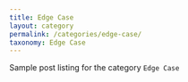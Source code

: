 ```yaml
---
title: Edge Case
layout: category
permalink: /categories/edge-case/
taxonomy: Edge Case
---
```


Sample post listing for the category `Edge Case`
